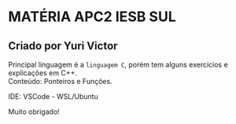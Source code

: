 # MATÉRIA APC2 IESB SUL
## Criado por Yuri Victor

Principal linguagem é a ```linguagem C```, porém tem alguns exercicios e explicações em C++.<br>
Conteúdo: Ponteiros e Funções.

IDE: VSCode - WSL/Ubuntu

Muito obrigado!
